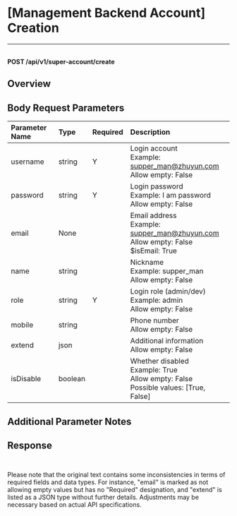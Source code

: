 # [Management Backend Account] Creation

---

<br />**POST /api/v1/super-account/create**

## Overview



## Body Request Parameters

| Parameter Name | Type   | Required | Description                                                                 |
|:--------------|:-------|:---------|:-----------------------------------------------------------------------------|
| username      | string | Y        | Login account<br>Example: supper_man@zhuyun.com <br>Allow empty: False       |
| password      | string | Y        | Login password<br>Example: I am password <br>Allow empty: False              |
| email         | None   |          | Email address<br>Example: supper_man@zhuyun.com <br>Allow empty: False <br>$isEmail: True |
| name          | string |          | Nickname<br>Example: supper_man <br>Allow empty: False                       |
| role          | string | Y        | Login role (admin/dev)<br>Example: admin <br>Allow empty: False              |
| mobile        | string |          | Phone number<br>Allow empty: False                                           |
| extend        | json   |          | Additional information<br>Allow empty: False                                 |
| isDisable     | boolean|          | Whether disabled<br>Example: True <br>Allow empty: False <br>Possible values: [True, False] |

## Additional Parameter Notes



## Response
```shell
 
```


Please note that the original text contains some inconsistencies in terms of required fields and data types. For instance, "email" is marked as not allowing empty values but has no "Required" designation, and "extend" is listed as a JSON type without further details. Adjustments may be necessary based on actual API specifications.